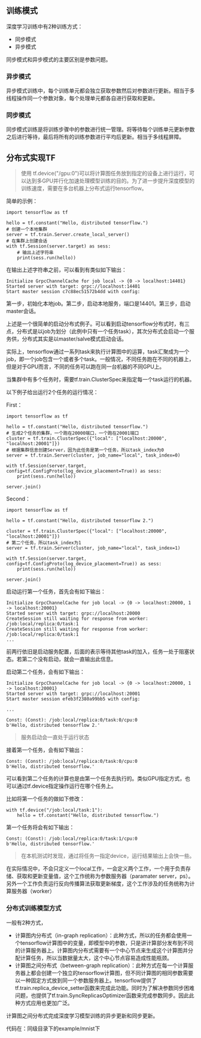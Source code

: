 ## 训练模式

深度学习训练中有2种训练方式：
- 同步模式
- 异步模式

同步模式和异步模式的主要区别是参数问题。

### 异步模式
异步模式训练中，每个训练单元都会独立获取参数然后对参数进行更新。相当于多线程操作同一个参数对象，每个处理单元都各自进行获取和更新。

### 同步模式
同步模式训练是将训练步骤中的参数进行统一管理。将等待每个训练单元更新参数之后进行等待，最后将所有的训练参数进行平均后更新。相当于多线程屏障。

## 分布式实现TF
>使用 tf.device("/gpu:0")可以将计算图任务放到指定的设备上进行运行，可以达到多GPU并行化加速处理模型训练的目的。为了进一步提升深度模型的训练速度，需要在多台机器上分布式运行tensorflow。

简单的示例：


```
import tensorflow as tf

hello = tf.constant("Hello, distributed tensorflow.")
# 创建一个本地集群
server = tf.train.Server.create_local_server()
# 在集群上创建会话
with tf.Session(server.target) as sess:
    # 输出上述字符串
    print(sess.run(hello))
```
在输出上述字符串之前，可以看到有类似如下输出：

```
Initialize GrpcChannelCache for job local -> {0 -> localhost:14401}
Started server with target: grpc://localhost:14401
Start master session c7c88ec51572b4dd with config:
```
第一步，初始化本地job。第二步，启动本地服务，端口是14401。第三步，启动master会话。

上述是一个很简单的启动分布式例子。可以看到启动tensorflow分布式时，有三点，分布式是以job为划分（此例中只有一个任务task），其次分布式会启动一个服务供，分布式其实是以master/salve模式启动会话。

实际上，tensorflow通过一系列task来执行计算图中的运算，task汇聚成为一个job，即一个job包含一个或者多个task。一般情况，不同任务跑在不同的机器上，但是对于GPU而言，不同的任务可以跑在同一台机器的不同GPU上。

当集群中有多个任务时，需要tf.train.ClusterSpec来指定每一个task运行的机器。

以下例子给出运行2个任务的运行情况：

First：

```
import tensorflow as tf

hello = tf.constant("Hello, distributed tensorflow.")
# 生成2个任务的集群，一个跑在20000端口，一个跑在20001端口
cluster = tf.train.ClusterSpec({"local": ["localhost:20000", "localhost:20001"]})
# 根据集群信息创建Server，因为此任务是第一个任务，所以task_index为0
server = tf.train.Server(cluster, job_name="local", task_index=0)

with tf.Session(server.target, config=tf.ConfigProto(log_device_placement=True)) as sess:
    print(sess.run(hello))

server.join()
```
Second：

```
import tensorflow as tf

hello = tf.constant("Hello, distributed tensorflow 2.")

cluster = tf.train.ClusterSpec({"local": ["localhost:20000", "localhost:20001"]})
# 第二个任务，所以task_index为1
server = tf.train.Server(cluster, job_name="local", task_index=1)

with tf.Session(server.target, config=tf.ConfigProto(log_device_placement=True)) as sess:
    print(sess.run(hello))

server.join()
```

启动运行第一个任务，首先会有如下输出：

```
Initialize GrpcChannelCache for job local -> {0 -> localhost:20000, 1 -> localhost:20001}
Started server with target: grpc://localhost:20000
CreateSession still waiting for response from worker: /job:local/replica:0/task:1
CreateSession still waiting for response from worker: /job:local/replica:0/task:1
...
```
前两行依旧是启动服务配置，后面的表示等待其他task的加入，任务一处于阻塞状态。若第二个没有启动，就会一直输出此信息。

启动第二个任务，会有如下输出：

```
Initialize GrpcChannelCache for job local -> {0 -> localhost:20000, 1 -> localhost:20001}
Started server with target: grpc://localhost:20001
Start master session efeb3f2380a99bb5 with config:

...

Const: (Const): /job:local/replica:0/task:0/cpu:0
b'Hello, distributed tensorflow 2.'
```
> 服务启动会一直处于运行状态

接着第一个任务，会有如下输出：

```
Const: (Const): /job:local/replica:0/task:0/cpu:0
b'Hello, distributed tensorflow.'
```
可以看到第二个任务的计算也是由第一个任务去执行的。类似GPU指定方式，也可以通过tf.device指定操作运行在哪个任务上。

比如将第一个任务的做如下修改：

```
with tf.device("/job:local/task:1"):
    hello = tf.constant("Hello, distributed tensorflow.")
```
第一个任务将会有如下输出：

```
Const: (Const): /job:local/replica:0/task:1/cpu:0
b'Hello, distributed tensorflow.'
```
>在本机测试时发现，通过将任务一指定device，运行结果输出上会快一些。

在实际情况中，不会只定义一个local工作，一会定义两个工作，一个用于负责存储、获取和更新变量值，这个工作统称为参数服务器（paramater server，ps）。另外一个工作负责运行反向传播算法获取更新梯度，这个工作涉及的任务统称为计算服务器（worker）

### 分布式训练模型方式

一般有2种方式，

- 计算图内分布式（in-graph replication）：此种方式，所以的任务都会使用一个tensorflow计算图中的变量，即模型中的参数，只是讲计算部分发布到不同的计算服务器上。计算图内分布式需要有一个中心节点来生成这个计算图并分配计算任务，所以当数据量太大，这个中心节点容易造成性能瓶颈。
- 计算图之间分布式（between-graph replication）：此种方式在每一个计算服务器上都会创建一个独立的tensorflow计算图，但不同计算图的相同参数需要以一种固定方式放到同一个参数服务器上。tensorflow提供了tf.train.replica_device_setter函数来完成此功能。同时为了解决参数同步困难问题，也提供了tf.train.SyncReplicasOptimizer函数来完成参数同步。因此此种方式应用也更加广泛。


计算图之间分布式完成深度学习模型训练的异步更新和同步更新。

代码在：同级目录下的example/mnist下
